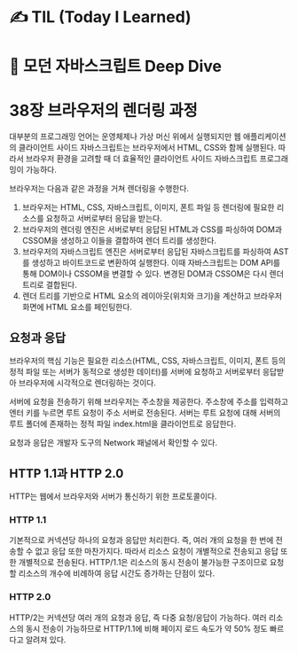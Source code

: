 # ✍ TIL (Today I Learned)

# 📖 모던 자바스크립트 Deep Dive
# 38장 브라우저의 렌더링 과정
대부분의 프로그래밍 언어는 운영체제나 가상 머신 위에서 실행되지만 웹 애플리케이션의 클라이언트 사이드 자바스크립트는 브라우저에서 HTML, CSS와 함께 실행된다. 따라서 브라우저 환경을 고려할 때 더 효율적인 클라이언트 사이드 자바스크립트 프로그래밍이 가능하다.

브라우저는 다음과 같은 과정을 거쳐 렌더링을 수행한다.
1. 브라우저는 HTML, CSS, 자바스크립트, 이미지, 폰트 파일 등 렌더링에 필요한 리소스를 요청하고 서버로부터 응답을 받는다.
2. 브라우저의 렌더링 엔진은 서버로부터 응답된 HTML과 CSS를 파싱하여 DOM과 CSSOM을 생성하고 이들을 결합하여 렌더 트리를 생성한다.
3. 브라우저의 자바스크립트 엔진은 서버로부터 응답된 자바스크립트를 파싱하여 AST를 생성하고 바이트코드로 변환하여 실행한다. 이때 자바스크립트는 DOM API를 통해 DOM이나 CSSOM을 변결할 수 있다. 변경된 DOM과 CSSOM은 다시 렌더 트리로 결합된다.
4. 렌더 트리를 기반으로 HTML 요소의 레이아웃(위치와 크기)을 계산하고 브라우저 화면에 HTML 요소를 페인팅한다.

## 요청과 응답
브라우저의 핵심 기능은 필요한 리소스(HTML, CSS, 자바스크립트, 이미지, 폰트 등의 정적 파일 또는 서버가 동적으로 생성한 데이터)를 서버에 요청하고 서버로부터 응답받아 브라우저에 시각적으로 렌더링하는 것이다.

서버에 요청을 전송하기 위해 브라우저는 주소창을 제공한다. 주소창에 주소를 입력하고 엔터 키를 누르면 루트 요청이 주소 서버로 전송된다. 
서버는 루트 요청에 대해 서버의 루트 폴더에 존재하는 정적 파일 index.html을 클라이언트로 응답한다.

요청과 응답은 개발자 도구의 Network 패널에서 확인할 수 있다.

## HTTP 1.1과 HTTP 2.0
HTTP는 웹에서 브라우저와 서버가 통신하기 위한 프로토콜이다.

### HTTP 1.1
기본적으로 커넥션당 하나의 요청과 응답만 처리한다. 즉, 여러 개의 요청을 한 번에 전송할 수 없고 응답 또한 마찬가지다. 따라서 리소스 요청이 개별적으로 전송되고 응답 또한 개별적으로 전송된다. HTTP/1.1은 리소스의 동시 전송이 불가능한 구조이므로 요청할 리소스의 개수에 비례하여 응답 시간도 증가하는 단점이 있다.

### HTTP 2.0
HTTP/2는 커넥션당 여러 개의 요청과 응답, 즉 다중 요청/응답이 가능하다. 여러 리소스의 동시 전송이 가능하므로 HTTP/1.1에 비해 페이지 로드 속도가 약 50% 정도 빠르다고 알려져 있다.